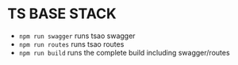 # TS BASE STACK

- `npm run swagger` runs tsao swagger
- `npm run routes` runs tsao routes
- `npm run build` runs the complete build including swagger/routes